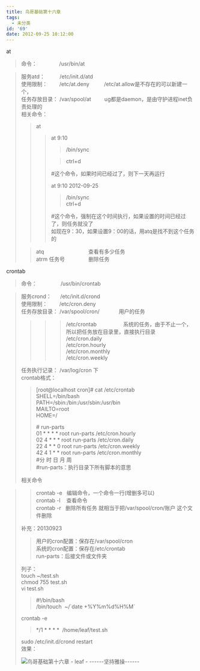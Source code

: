 ```yaml
---
title: 鸟哥基础第十六章
tags:
  - 未分类
id: '69'
date: 2012-09-25 10:12:00
---
```


at  

> 命令：               /usr/bin/at  

> 服务atd：          /etc/init.d/atd  
> 使用限制：        /etc/at.deny          /etc/at.allow是不存在的可以新建一个，  
> 任务存放目录： /var/spool/at         ug都是daemon，是由守护进程inet负责处理的  
> 相关命令：  
> 
> > at  
> > 
> > > at 9:10  
> > > 
> > > > /bin/sync  
> > > 
> > > > ctrl+d  
> > > 
> > > #这个命令，如果时间已经过了，则下一天再运行  
> > >   
> > > at 9:10 2012-09-25  
> > > 
> > > > /bin/sync  
> > > > ctrl+d  
> > > 
> > > #这个命令，强制在这个时间执行，如果设置的时间已经过了，则任务就没了  
> > > 如现在9：30，如果设置9：00的话，用atq是找不到这个任务的  
> > >   
> 
> > atq                              查看有多少任务  
> > atrm 任务号                删除任务  
> >   
> 
>   

crontab  

> 命令：                /usr/bin/crontab  

> 服务crond：      /etc/init.d/crond  
> 使用限制：        /etc/cron.deny  
> 任务存放目录： /var/spool/cron/             用户的任务  
> 
> > > > /etc/crontab                  系统的任务，由于不止一个，所以把任务放在目录里，直接执行目录  
> > > > /etc/cron.daily  
> > > > /etc/cron.hourly  
> > > > /etc/cron.monthly  
> > > > /etc/cron.weekly  
> 
> 任务执行记录： /var/log/cron 下  
> crontab格式：  
> 
> > \[root@localhost cron\]# cat /etc/crontab  
> > SHELL=/bin/bash  
> > PATH=/sbin:/bin:/usr/sbin:/usr/bin  
> > MAILTO=root  
> > HOME=/  
> >   
> > \# run-parts  
> > 01 \* \* \* \* root run-parts /etc/cron.hourly  
> > 02 4 \* \* \* root run-parts /etc/cron.daily  
> > 22 4 \* \* 0 root run-parts /etc/cron.weekly  
> > 42 4 1 \* \* root run-parts /etc/cron.monthly  
> > #分 时 日 月 周  
> > #run-parts：执行目录下所有脚本的意思  
> 
> 相关命令  

> > crontab -e   编辑命令，一个命令一行(增删多可以)  
> > crontab -l    查看命令  
> > crontab -r   删除所有任务 就相当于把/var/spool/cron/账户 这个文件删除  
> 
>   
> 补充：20130923  
> 
> > 用户的cron配置：保存在/var/spool/cron  
> > 系统的cron配置：保存在/etc/crontab  
> > run-parts：后接文件或文件夹  
> 
> >   
> 
> 列子：  
> touch ~/test.sh  
> chmod 755 test.sh  
> vi test.sh  
> 
> > #!/bin/bash  
> > /bin/touch  ~/\`date +%Y%m%d%H%M\`  
> 
> crontab -e  
> 
> > \*/1 \* \* \* \*  /home/leaf/test.sh  
> 
> sudo /etc/init.d/crond restart  
> 效果：  
> 
> ![鸟哥基础第十六章 - leaf - ------坚持雅操------](http://img7.ph.126.net/kn8-SzwWOoq-4tQffpOqNA==/6597419411354177057.jpg "鸟哥基础第十六章 - leaf - ------坚持雅操------")
> 
>
